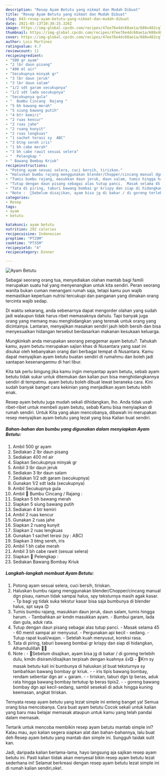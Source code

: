 ```yaml
---
description: "Resep Ayam Betutu yang nikmat dan Mudah Dibuat"
title: "Resep Ayam Betutu yang nikmat dan Mudah Dibuat"
slug: 843-resep-ayam-betutu-yang-nikmat-dan-mudah-dibuat
date: 2021-05-13T10:38:25.326Z
image: https://img-global.cpcdn.com/recipes/47ee76e4dc68ae1a/680x482cq70/ayam-betutu-foto-resep-utama.jpg
thumbnail: https://img-global.cpcdn.com/recipes/47ee76e4dc68ae1a/680x482cq70/ayam-betutu-foto-resep-utama.jpg
cover: https://img-global.cpcdn.com/recipes/47ee76e4dc68ae1a/680x482cq70/ayam-betutu-foto-resep-utama.jpg
author: Lois Martinez
ratingvalue: 4.7
reviewcount: 11
recipeingredient:
- "500 gr ayam"
- "2 lbr daun pisang"
- "400 ml air"
- "Secukupnya minyak gr"
- "3 lbr daun jeruk"
- "3 lbr daun salam"
- "1/2 sdt garam secukupnya"
- "1/2 sdt lada secukupnya"
- "Secukupnya gula"
- "  Bumbu Cincang  Rajang "
- "5 bh bawang merah"
- "5 siung bawang putih"
- "4 btr kemiri"
- "2 ruas kencur"
- "2 ruas jahe"
- "2 ruang kunyit"
- "2 ruas lengkuas"
- "1 sachet terasi sy  ABC"
- "3 btng sereh iris"
- "1 bh cabe merah"
- "3 bh cabe rawit sesuai selera"
- "  Pelengkap "
- " Bawang Bombay Kriuk"
recipeinstructions:
- "Potong ayam sesuai selera, cuci bersih, tiriskan."
- "Haluskan bumbu rajang menggunakan blender/Chopper/cincang manual dgn pisau, namun tidak sampai halus, spy teksturnya masih agak kasar. Tp bagi yg tidak suka tekstur kasar bisa saja bumbunya di blender halus, spt saya 😊"
- "Tumis bumbu rajang, masukkan daun jeruk, daun salam, tumis hingga harum. Tambahkan air kmdn masukkan ayam. Bumbui garam, lada dan gula, aduk rata."
- "Tutup dengan daun pisang sebagai alas tutup panci.  Masak selama 45 - 60 menit sampai air menyusut.  Pergunakan api kecil - sedang. Tutup rapat kuali/wajan. Setelah kuah menyusut, koreksi rasa."
- "Tata di piring, taburi bawang bombai gr krispy dan siap di hidangkan, Alhamdulillah 🙏😊"
- "Note :  🔼Sebelum disajikan, ayam bisa jg di bakar / di goreng terlebih dulu, kmdn disiram/disajikan terpisah dengan kuahnya 👍😋 🔼Krn sy masak betutu kali ini bumbunya di haluskan jd buat teksturnya sy tambahkan bawang bombay gr kriuk. - iris tipis bawang bombay, rendam sebentar dgn air + garam. - tiriskan, taburi dgn tp beras, aduk rata hingga bawang bombay tertutup tp beras tipis2. - goreng bawang bombay dgn api kecil-sedang, sambil sesekali di aduk hingga kuning keemasan, angkat tiriskan."
categories:
- Resep
tags:
- ayam
- betutu

katakunci: ayam betutu 
nutrition: 292 calories
recipecuisine: Indonesian
preptime: "PT29M"
cooktime: "PT35M"
recipeyield: "4"
recipecategory: Dinner

---
```



![Ayam Betutu](https://img-global.cpcdn.com/recipes/47ee76e4dc68ae1a/680x482cq70/ayam-betutu-foto-resep-utama.jpg)

Sebagai seorang orang tua, menyediakan olahan mantab bagi famili merupakan suatu hal yang menyenangkan untuk kita sendiri. Peran seorang  wanita bukan cuman menangani rumah saja, tetapi kamu pun wajib memastikan keperluan nutrisi tercukupi dan panganan yang dimakan orang tercinta wajib sedap.

Di waktu  sekarang, anda sebenarnya dapat mengorder olahan yang sudah jadi walaupun tidak harus ribet memasaknya dahulu. Tapi banyak juga orang yang memang mau menghidangkan yang terenak untuk orang yang dicintainya. Lantaran, menyajikan masakan sendiri jauh lebih bersih dan bisa menyesuaikan hidangan tersebut berdasarkan makanan kesukaan keluarga. 



Mungkinkah anda merupakan seorang penggemar ayam betutu?. Tahukah kamu, ayam betutu merupakan sajian khas di Nusantara yang saat ini disukai oleh kebanyakan orang dari berbagai tempat di Nusantara. Kamu dapat menyajikan ayam betutu buatan sendiri di rumahmu dan boleh jadi santapan kesenanganmu di hari libur.

Kita tak perlu bingung jika kamu ingin menyantap ayam betutu, sebab ayam betutu tidak sukar untuk ditemukan dan kalian pun bisa menghidangkannya sendiri di tempatmu. ayam betutu boleh dibuat lewat beraneka cara. Kini sudah banyak banget cara kekinian yang menjadikan ayam betutu lebih enak.

Resep ayam betutu juga mudah sekali dihidangkan, lho. Anda tidak usah ribet-ribet untuk membeli ayam betutu, sebab Kamu bisa menyiapkan di rumah sendiri. Untuk Kita yang akan mencobanya, dibawah ini merupakan resep menyajikan ayam betutu yang lezat yang bisa Kalian buat sendiri.

<!--inarticleads1-->

##### Bahan-bahan dan bumbu yang digunakan dalam menyiapkan Ayam Betutu:

1. Ambil 500 gr ayam
1. Sediakan 2 lbr daun pisang
1. Sediakan 400 ml air
1. Siapkan Secukupnya minyak gr
1. Ambil 3 lbr daun jeruk
1. Sediakan 3 lbr daun salam
1. Sediakan 1/2 sdt garam (secukupnya)
1. Gunakan 1/2 sdt lada (secukupnya)
1. Ambil Secukupnya gula
1. Ambil  🌠 Bumbu Cincang / Rajang :
1. Siapkan 5 bh bawang merah
1. Siapkan 5 siung bawang putih
1. Sediakan 4 btr kemiri
1. Ambil 2 ruas kencur
1. Gunakan 2 ruas jahe
1. Siapkan 2 ruang kunyit
1. Siapkan 2 ruas lengkuas
1. Gunakan 1 sachet terasi (sy : ABC)
1. Siapkan 3 btng sereh, iris
1. Ambil 1 bh cabe merah
1. Ambil 3 bh cabe rawit (sesuai selera)
1. Siapkan  🌠 Pelengkap :
1. Sediakan  Bawang Bombay Kriuk




<!--inarticleads2-->

##### Langkah-langkah membuat Ayam Betutu:

1. Potong ayam sesuai selera, cuci bersih, tiriskan.
1. Haluskan bumbu rajang menggunakan blender/Chopper/cincang manual dgn pisau, namun tidak sampai halus, spy teksturnya masih agak kasar. - Tp bagi yg tidak suka tekstur kasar bisa saja bumbunya di blender halus, spt saya 😊
1. Tumis bumbu rajang, masukkan daun jeruk, daun salam, tumis hingga harum. - Tambahkan air kmdn masukkan ayam. - Bumbui garam, lada dan gula, aduk rata.
1. Tutup dengan daun pisang sebagai alas tutup panci.  - Masak selama 45 - 60 menit sampai air menyusut.  - Pergunakan api kecil - sedang. - Tutup rapat kuali/wajan. - Setelah kuah menyusut, koreksi rasa.
1. Tata di piring, taburi bawang bombai gr krispy dan siap di hidangkan, Alhamdulillah 🙏😊
1. Note :  - 🔼Sebelum disajikan, ayam bisa jg di bakar / di goreng terlebih dulu, kmdn disiram/disajikan terpisah dengan kuahnya 👍😋 - 🔼Krn sy masak betutu kali ini bumbunya di haluskan jd buat teksturnya sy tambahkan bawang bombay gr kriuk. - - iris tipis bawang bombay, rendam sebentar dgn air + garam. - - tiriskan, taburi dgn tp beras, aduk rata hingga bawang bombay tertutup tp beras tipis2. - - goreng bawang bombay dgn api kecil-sedang, sambil sesekali di aduk hingga kuning keemasan, angkat tiriskan.




Ternyata resep ayam betutu yang lezat simple ini enteng banget ya! Semua orang bisa mencobanya. Cara buat ayam betutu Cocok sekali untuk kalian yang baru mau belajar memasak ataupun untuk kamu yang telah pandai dalam memasak.

Tertarik untuk mencoba membikin resep ayam betutu mantab simple ini? Kalau mau, ayo kalian segera siapkan alat dan bahan-bahannya, lalu buat deh Resep ayam betutu yang mantab dan simple ini. Sungguh taidak sulit kan. 

Jadi, daripada kalian berlama-lama, hayo langsung aja sajikan resep ayam betutu ini. Pasti kalian tiidak akan menyesal bikin resep ayam betutu lezat sederhana ini! Selamat berkreasi dengan resep ayam betutu lezat simple ini di rumah kalian sendiri,oke!.

